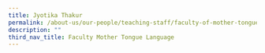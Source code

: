 ```yaml
---
title: Jyotika Thakur
permalink: /about-us/our-people/teaching-staff/faculty-of-mother-tongue-languages/jyotika-thakur/
description: ""
third_nav_title: Faculty Mother Tongue Language
---
```


